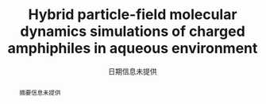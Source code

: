 ---
title: Hybrid particle-field molecular dynamics simulations of charged amphiphiles in aqueous environment
authors:
- Hima Bindu Kolli
- Antonio de Nicola
- Sigbjørn Løland Bore
- Ken Schäfer
- Gregor Diezemann
- Jürgen Gauss
- Toshihiro Kawakatsu
- Zhong-Yuan Lu
- You-Liang Zhu
- Giuseppe Milano
- Michele Cascella
date: 日期信息未提供
doi: DOI信息未提供
publish_types: 期刊文章
publication: 期刊信息未提供
publication_short: 刊名简称未提供
abstract: 摘要信息未提供
url_pdf: url信息未提供
---